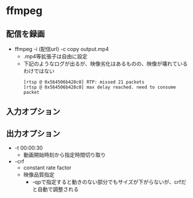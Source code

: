 # ffmpeg

## 配信を録画

* ffmpeg -i (配信url) -c copy output.mp4
  * .mp4等拡張子は自由に設定
  * 下記のようなログが出るが、映像劣化はあるものの、映像が壊れているわけではない
    ```
    [rtsp @ 0x564506b428c0] RTP: missed 21 packets
    [rtsp @ 0x564506b428c0] max delay reached. need to consume packet
    ```

## 入力オプション

## 出力オプション

* -t 00:00:30
  * 動画開始時刻から指定時間切り取り
* -crf
  * constant rate factor
  * 映像品質指定
    * -qpで指定すると動きのない部分でもサイズが下がらないが、crfだと自動で調整される
